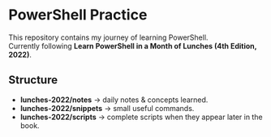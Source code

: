 # PowerShell Practice

This repository contains my journey of learning PowerShell.  
Currently following **Learn PowerShell in a Month of Lunches (4th Edition, 2022)**.  

## Structure
- **lunches-2022/notes** → daily notes & concepts learned.  
- **lunches-2022/snippets** → small useful commands.
- **lunches-2022/scripts** → complete scripts when they appear later in the book.

